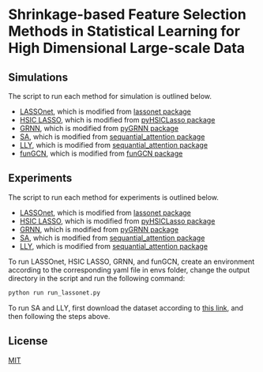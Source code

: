 # Shrinkage-based Feature Selection Methods in Statistical Learning for High Dimensional Large-scale Data

## Simulations 
The script to run each method for simulation is outlined below. 
- [LASSOnet](https://github.com/nianyaodu/ece695_proj/blob/main/scripts/run_lassonet_simulations.py), which is modified from [lassonet package](https://github.com/lasso-net/lassonet)
- [HSIC LASSO](https://github.com/nianyaodu/ece695_proj/blob/main/scripts/run_hsic_lasso_simulations.py), which is modified from [pyHSICLasso package](https://github.com/riken-aip/pyHSICLasso)
- [GRNN](https://github.com/nianyaodu/ece695_proj/blob/main/scripts/run_grnn_simulations.py), which is modified from [pyGRNN package](https://github.com/federhub/pyGRNN)
- [SA](https://github.com/nianyaodu/ece695_proj/blob/main/scripts/run_sequantial_attention.py), which is modified from [sequantial_attention package](https://github.com/google-research/google-research/tree/master/sequential_attention)
- [LLY](https://github.com/nianyaodu/ece695_proj/blob/main/scripts/run_sequantial_attention.py), which is modified from [sequantial_attention package](https://github.com/google-research/google-research/tree/master/sequential_attention)
- [funGCN](https://github.com/nianyaodu/ece695_proj/blob/main/src/funGCN/expes/fgcn/run_fgcn_simulations.py), which is modified from [funGCN package](https://github.com/IBM/funGCN)


## Experiments 
The script to run each method for experiments is outlined below. 
- [LASSOnet](https://github.com/nianyaodu/ece695_proj/blob/main/scripts/run_lassonet.py), which is modified from [lassonet package](https://github.com/lasso-net/lassonet)
- [HSIC LASSO](https://github.com/nianyaodu/ece695_proj/blob/main/scripts/run_hsic_lasso.py), which is modified from [pyHSICLasso package](https://github.com/riken-aip/pyHSICLasso)
- [GRNN](https://github.com/nianyaodu/ece695_proj/blob/main/scripts/run_grnn.py), which is modified from [pyGRNN package](https://github.com/federhub/pyGRNN)
- [SA](https://github.com/nianyaodu/ece695_proj/blob/main/scripts/run_sequantial_attention_simulations.py), which is modified from [sequantial_attention package](https://github.com/google-research/google-research/tree/master/sequential_attention)
- [LLY](https://github.com/nianyaodu/ece695_proj/blob/main/scripts/run_sequantial_attention_simulations.py), which is modified from [sequantial_attention package](https://github.com/google-research/google-research/tree/master/sequential_attention)


To run LASSOnet, HSIC LASSO, GRNN, and funGCN, create an environment according to the corresponding yaml file in envs folder, change the output directory in the script and run the following command:

```bash
python run run_lassonet.py
```
To run SA and LLY, first download the dataset according to [this link](https://github.com/google-research/google-research/tree/master/sequential_attention/sequential_attention/experiments/datasets), and then following the steps above. 

## License

[MIT](https://choosealicense.com/licenses/mit/)
